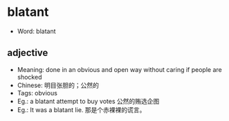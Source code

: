 # blatant

- Word: blatant

## adjective

- Meaning: done in an obvious and open way without caring if people are shocked
- Chinese: 明目张胆的；公然的
- Tags: obvious
- Eg.: a blatant attempt to buy votes 公然的贿选企图
- Eg.: It was a blatant lie. 那是个赤裸裸的谎言。

